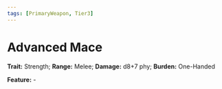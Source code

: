 ```yaml
---
tags: [PrimaryWeapon, Tier3]
---
```

# Advanced Mace

**Trait:** Strength; **Range:** Melee; **Damage:** d8+7 phy; **Burden:** One-Handed

**Feature:** -
